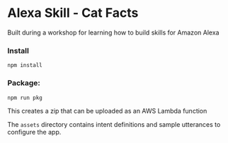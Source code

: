 # Alexa Skill - Cat Facts

Built during a workshop for learning how to build skills for Amazon Alexa

### Install

```
npm install
```

### Package:

```
npm run pkg
```

This creates a zip that can be uploaded as an AWS Lambda function

The `assets` directory contains intent definitions and sample utterances to configure the app.
